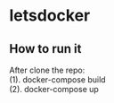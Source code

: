 # letsdocker

## How to run it
After clone the repo:</br>
(1). docker-compose build</br>
(2). docker-compose up</br>
